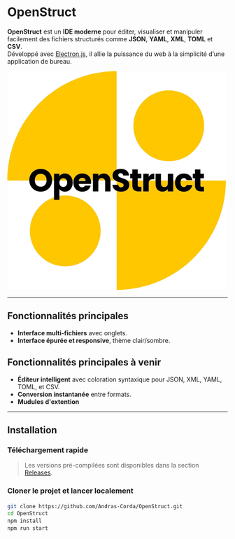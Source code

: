 # OpenStruct

**OpenStruct** est un **IDE moderne** pour éditer, visualiser et manipuler facilement des fichiers structurés comme **JSON**, **YAML**, **XML**, **TOML** et **CSV**.  
Développé avec [Electron.js](https://www.electronjs.org/), il allie la puissance du web à la simplicité d’une application de bureau.

![OpenStruct icon](./assets/logo.png) 

---

## Fonctionnalités principales

- **Interface multi-fichiers** avec onglets.
- **Interface épurée et responsive**, thème clair/sombre.

## Fonctionnalités principales à venir
- **Éditeur intelligent** avec coloration syntaxique pour JSON, XML, YAML, TOML, et CSV.
- **Conversion instantanée** entre formats.
- **Mudules d'extention**
---

## Installation

### Téléchargement rapide

> Les versions pré-compilées sont disponibles dans la section [Releases](https://github.com/votre-utilisateur/OpenStruct/releases).

### Cloner le projet et lancer localement

```bash
git clone https://github.com/Andras-Corda/OpenStruct.git
cd OpenStruct
npm install
npm run start
